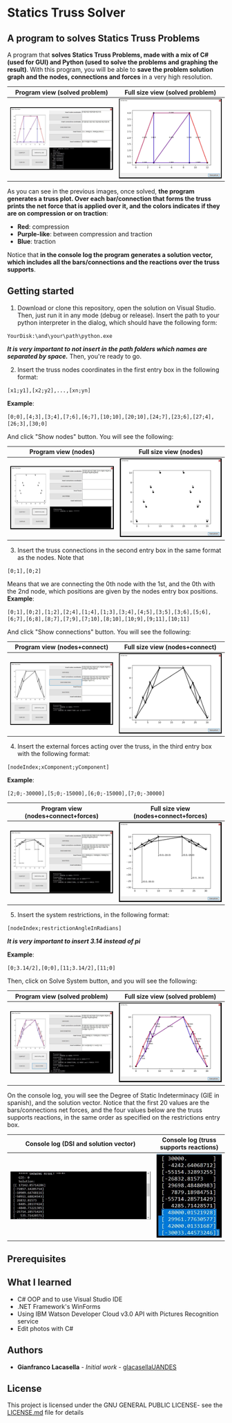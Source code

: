 # Statics Truss Solver

## A program to solves Statics Truss Problems

A program that **solves Statics Truss Problems, made with a mix of C# (used for GUI) and Python (used to solve the problems and graphing the result)**. With this program, you will be able to **save the problem solution graph and the nodes, connections and forces** in a very high resolution.

Program view (solved problem)|  Full size view (solved problem)
:---------------------------:|:--------------------------------:
![](img/sts12.JPG)           |  ![](img/sts13.JPG)

As you can see in the previous images, once solved, **the program generates a truss plot. Over each bar/connection that forms
the truss prints the net force that is applied over it, and the colors indicates if they are on compression or on traction**:

* **Red**: compression
* **Purple-like**: between compression and traction
* **Blue**: traction

Notice that **in the console log the program generates a solution vector, which includes all the bars/connections and the
reactions over the truss supports**.

## Getting started

1. Download or clone this repository, open the solution on Visual Studio. Then, just run it in any mode (debug or release).
Insert the path to your python interpreter in the dialog, which should have the following form:
```
YourDisk:\and\your\path\python.exe
```
***It is very important to not insert in the path folders which names are separated by space.***
Then, you're ready to go. 

2. Insert the truss nodes coordinates in the first entry box in the following format:
```
[x1;y1],[x2;y2],...,[xn;yn]
```
**Example**:
```
[0;0],[4;3],[3;4],[7;6],[6;7],[10;10],[20;10],[24;7],[23;6],[27;4],[26;3],[30;0]
```
And click "Show nodes" button. You will see the following:

Program view (nodes)         |  Full size view (nodes)
:---------------------------:|:--------------------------------:
![](img/sts2.JPG)            |  ![](img/sts3.JPG)

3. Insert the truss connections in the second entry box in the same format as the nodes. Note that
```
[0;1],[0;2]
```
Means that we are connecting the 0th node with the 1st, and the 0th with the 2nd node, which positions are given by
the nodes entry box positions.
**Example**:
```
[0;1],[0;2],[1;2],[2;4],[1;4],[1;3],[3;4],[4;5],[3;5],[3;6],[5;6],[6;7],[6;8],[8;7],[7;9],[7;10],[8;10],[10;9],[9;11],[10;11]
```
And click "Show connections" button. You will see the following:

Program view (nodes+connect) |  Full size view (nodes+connect)
:---------------------------:|:--------------------------------:
![](img/sts4.JPG)            |  ![](img/sts5.JPG)

4. Insert the external forces acting over the truss, in the third entry box with the following format:
```
[nodeIndex;xComponent;yComponent]
```
**Example**:
```
[2;0;-30000],[5;0;-15000],[6;0;-15000],[7;0;-30000]
```

Program view (nodes+connect+forces)|Full size view (nodes+connect+forces)
:---------------------------------:|:------------------------------------:
![](img/sts6.JPG)                  |  ![](img/sts7.JPG)


5. Insert the system restrictions, in the following format:
```
[nodeIndex;restrictionAngleInRadians]
```
***It is very important to insert 3.14 instead of pi***

**Example**:
```
[0;3.14/2],[0;0],[11;3.14/2],[11;0]
```
Then, click on Solve System button, and you will see the following:

Program view (solved problem)      |Full size view (solved problem)
:---------------------------------:|:------------------------------------:
![](img/sts8.JPG)                  |  ![](img/sts11.JPG)

On the console log, you will see the Degree of Static Indeterminacy (GIE in spanish),
and the solution vector. Notice that the first 20 values are the bars/connections net forces,
and the four values below are the truss supports reactions, in the same order as specified
on the restrictions entry box.


Console log (DSI and solution vector)|Console log (truss supports reactions)
:-----------------------------------:|:-------------------------------------:
![](img/sts9.JPG)                    |  ![](img/sts10.JPG)

## Prerequisites

## What I learned

* C# OOP and to use Visual Studio IDE
* .NET Framework's WinForms
* Using IBM Watson Developer Cloud v3.0 API with Pictures Recognition service
* Edit photos with C#

## Authors

* **Gianfranco Lacasella** - *Initial work* - [glacasellaUANDES](https://github.com/glacasellaUANDES)

## License

This project is licensed under the GNU GENERAL PUBLIC LICENSE- see the [LICENSE.md](LICENSE.md) file for details
